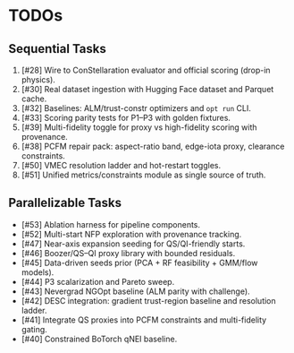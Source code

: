 # TODOs

## Sequential Tasks
1. [#28] Wire to ConStellaration evaluator and official scoring (drop-in physics).
2. [#30] Real dataset ingestion with Hugging Face dataset and Parquet cache.
3. [#32] Baselines: ALM/trust-constr optimizers and `opt run` CLI.
4. [#33] Scoring parity tests for P1–P3 with golden fixtures.
5. [#39] Multi-fidelity toggle for proxy vs high-fidelity scoring with provenance.
6. [#38] PCFM repair pack: aspect-ratio band, edge-iota proxy, clearance constraints.
7. [#50] VMEC resolution ladder and hot-restart toggles.
8. [#51] Unified metrics/constraints module as single source of truth.

## Parallelizable Tasks
- [#53] Ablation harness for pipeline components.
- [#52] Multi-start NFP exploration with provenance tracking.
- [#47] Near-axis expansion seeding for QS/QI-friendly starts.
- [#46] Boozer/QS–QI proxy library with bounded residuals.
- [#45] Data-driven seeds prior (PCA + RF feasibility + GMM/flow models).
- [#44] P3 scalarization and Pareto sweep.
- [#43] Nevergrad NGOpt baseline (ALM parity with challenge).
- [#42] DESC integration: gradient trust-region baseline and resolution ladder.
- [#41] Integrate QS proxies into PCFM constraints and multi-fidelity gating.
- [#40] Constrained BoTorch qNEI baseline.
